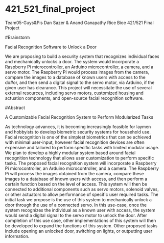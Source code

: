 # 421_521_final_project
Team05-Guys&Pis
Dan Sazer & Anand Ganapathy
Rice Bioe 421/521 Final Project

#Brainstorm

Facial Recognition Software to Unlock a Door


We are proposing to build a security system that recognizes individual faces and mechanically unlocks a door. The system would incorporate a Raspberry Pi microcontroller, an Arduino microcontroller, a camera, and a servo motor. The Raspberry Pi would process images from the camera, compare the images to a database of known users with access to the do#or, and then send a digital signal to the servo motor, via Arduino, if the given user has clearance. 
This project will necessitate the use of several external resources, including servo motors, customized housing and actuation components, and open-source facial recognition software.

#Abstract

A Customizable Facial Recognition System to Perform Modularized Tasks


As technology advances, it is becoming increasingly feasible for laymen and hobbyists to develop biometric security systems for household use. Facial recognition is one of the simplest biometrics that can be achieved with minimal user-input, however facial recognition devices are often expensive and tailored to perform specific tasks with limited modular usage. We plan to develop a highly modular system based around facial recognition technology that allows user customization to perform specific tasks. 
The proposed facial recognition system will incorporate a Raspberry Pi microcontroller, an Arduino microcontroller, and a camera. The Raspberry Pi will process the images obtained from the camera, compare these images to a database of known users with access, and then perform a certain function based on the level of access. This system will then be connected to additional components such as servo motors, solenoid valves, or other actuators to allow performance of specific user required tasks. The initial task we propose is the use of this system to mechanically unlock a door through the use of a connected servo. In this use-case, once the system recognizes the individual as a known user with access, the system would send a digital signal to the servo motor to unlock the door.
After completion of this use case, other implementations of this system will then be developed to expand the functions of this system. Other proposed tasks include opening an unlocked door, switching on lights, or outputting user information.